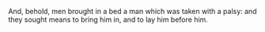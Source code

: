 And, behold, men brought in a bed a man which was taken with a palsy: and they sought means to bring him in, and to lay him before him.
